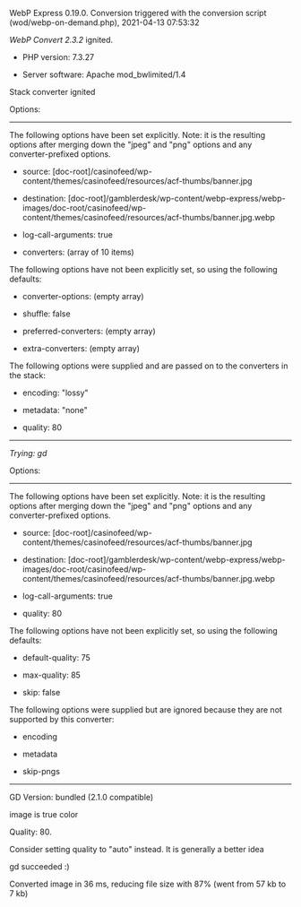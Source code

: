 WebP Express 0.19.0. Conversion triggered with the conversion script (wod/webp-on-demand.php), 2021-04-13 07:53:32

*WebP Convert 2.3.2*  ignited.
- PHP version: 7.3.27
- Server software: Apache mod_bwlimited/1.4

Stack converter ignited

Options:
------------
The following options have been set explicitly. Note: it is the resulting options after merging down the "jpeg" and "png" options and any converter-prefixed options.
- source: [doc-root]/casinofeed/wp-content/themes/casinofeed/resources/acf-thumbs/banner.jpg
- destination: [doc-root]/gamblerdesk/wp-content/webp-express/webp-images/doc-root/casinofeed/wp-content/themes/casinofeed/resources/acf-thumbs/banner.jpg.webp
- log-call-arguments: true
- converters: (array of 10 items)

The following options have not been explicitly set, so using the following defaults:
- converter-options: (empty array)
- shuffle: false
- preferred-converters: (empty array)
- extra-converters: (empty array)

The following options were supplied and are passed on to the converters in the stack:
- encoding: "lossy"
- metadata: "none"
- quality: 80
------------


*Trying: gd* 

Options:
------------
The following options have been set explicitly. Note: it is the resulting options after merging down the "jpeg" and "png" options and any converter-prefixed options.
- source: [doc-root]/casinofeed/wp-content/themes/casinofeed/resources/acf-thumbs/banner.jpg
- destination: [doc-root]/gamblerdesk/wp-content/webp-express/webp-images/doc-root/casinofeed/wp-content/themes/casinofeed/resources/acf-thumbs/banner.jpg.webp
- log-call-arguments: true
- quality: 80

The following options have not been explicitly set, so using the following defaults:
- default-quality: 75
- max-quality: 85
- skip: false

The following options were supplied but are ignored because they are not supported by this converter:
- encoding
- metadata
- skip-pngs
------------

GD Version: bundled (2.1.0 compatible)
image is true color
Quality: 80. 
Consider setting quality to "auto" instead. It is generally a better idea
gd succeeded :)

Converted image in 36 ms, reducing file size with 87% (went from 57 kb to 7 kb)
